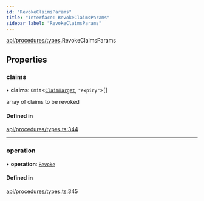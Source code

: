 ```yaml
---
id: "RevokeClaimsParams"
title: "Interface: RevokeClaimsParams"
sidebar_label: "RevokeClaimsParams"
---
```


[api/procedures/types](../../../../../modules/API/Procedures/Types/Types.md).RevokeClaimsParams

## Properties

### claims

• **claims**: `Omit`<[`ClaimTarget`](../../../../Types/ClaimTarget/ClaimTarget.md), ``"expiry"``\>[]

array of claims to be revoked

#### Defined in

[api/procedures/types.ts:344](https://github.com/PolymeshAssociation/polymesh-sdk/blob/07a4c5b0/src/api/procedures/types.ts#L344)

___

### operation

• **operation**: [`Revoke`](../../../../../enums/API/Procedures/Types/ClaimOperation/ClaimOperation.md#revoke)

#### Defined in

[api/procedures/types.ts:345](https://github.com/PolymeshAssociation/polymesh-sdk/blob/07a4c5b0/src/api/procedures/types.ts#L345)
